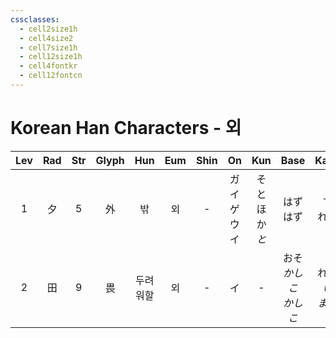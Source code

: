 ```yaml
---
cssclasses:
  - cell2size1h
  - cell4size2
  - cell7size1h
  - cell12size1h
  - cell4fontkr
  - cell12fontcn
---
```


# Korean Han Characters - 외

| Lev | Rad | Str | Glyph | Hun  | Eum | Shin |      On       |       Kun       |        Base        |      Kana       | Simp | Man |  Can  | Viet  |
| :-: | :-: | :-: | :---: | :--: | :-: | :--: | :-----------: | :-------------: | :----------------: | :-------------: | :--: | :-: | :---: | :---: |
|  1  |  夕  |  5  |   外   |  밖   |  외  |  -   | ガイ<br>ゲ<br>ウイ | そと<br>ほか<br>*と* |      はず<br>はず      |     す<br>れる     |  外   | wài | ngoi6 | ngoại |
|  2  |  田  |  9  |   畏   | 두려워할 |  외  |  -   |       イ       |        -        | おそ<br>*かしこ<br>かしこ* | れる<br>*い<br>まる* |  -   | wèi | wai3  |  uý   |
